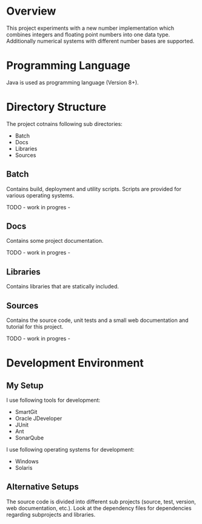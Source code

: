 
# Overview

This project experiments with a new number implementation which combines integers and
floating point numbers into one data type. Additionally numerical systems with different
number bases are supported.

# Programming Language

Java is used as programming language (Version 8+).

# Directory Structure

The project cotnains following sub directories:

* Batch
* Docs
* Libraries
* Sources

## Batch

Contains build, deployment and utility scripts. Scripts are provided for various operating systems.

TODO - work in progres -

## Docs

Contains some project documentation.

TODO - work in progres -

## Libraries

Contains libraries that are statically included.

## Sources

Contains the source code, unit tests and a small web documentation and tutorial for this project.

TODO - work in progres -


# Development Environment

## My Setup

I use following tools for development:

* SmartGit
* Oracle JDeveloper
* JUnit
* Ant
* SonarQube

I use following operating systems for development:

* Windows
* Solaris

## Alternative Setups

The source code is divided into different sub projects (source, test, version, web documentation, etc.).
Look at the dependency files for dependencies regarding subprojects and libraries.
